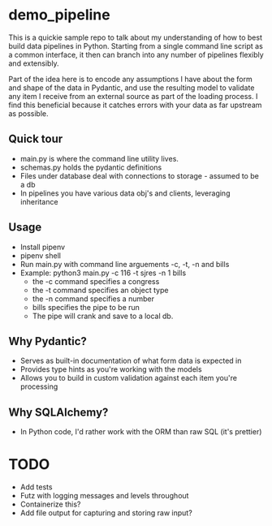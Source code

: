 # demo_pipeline

This is a quickie sample repo to talk about my understanding of how to best 
build data pipelines in Python. Starting from a single command line script as a
common interface, it then can branch into any number of pipelines flexibly and
extensibly. 

Part of the idea here is to encode any assumptions I have about the form and 
shape of the data in Pydantic, and use the resulting model to validate any item 
I receive from an external source as part of the loading process. I find this 
beneficial because it catches errors with your data as far upstream as possible.

## Quick tour
* main.py is where the command line utility lives.
* schemas.py holds the pydantic definitions
* Files under database deal with connections to storage - assumed to be a db
* In pipelines you have various data obj's and clients, leveraging inheritance

## Usage
* Install pipenv
* pipenv shell
* Run main.py with command line arguements -c, -t, -n and bills
* Example: python3 main.py -c 116 -t sjres -n 1 bills
    - the -c command specifies a congress
    - the -t command specifies an object type
    - the -n command specifies a number
    - bills specifies the pipe to be run
    - The pipe will crank and save to a local db.

## Why Pydantic?
* Serves as built-in documentation of what form data is expected in
* Provides type hints as you're working with the models
* Allows you to build in custom validation against each item you're processing

## Why SQLAlchemy?
* In Python code, I'd rather work with the ORM than raw SQL (it's prettier)

# TODO
* Add tests
* Futz with logging messages and levels throughout
* Containerize this?
* Add file output for capturing and storing raw input?